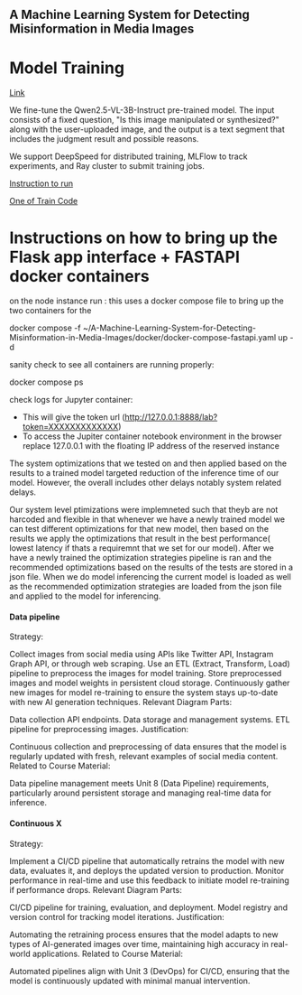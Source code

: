 
## A Machine Learning System for Detecting Misinformation in Media Images
# Model Training
[Link](https://github.com/Mypainismorethanyours/A-Machine-Learning-System-for-Detecting-Misinformation-in-Media-Images/tree/main/Finetune)

We fine-tune the Qwen2.5-VL-3B-Instruct pre-trained model. The input consists of a fixed question, "Is this image manipulated or synthesized?" along with the user-uploaded image, and the output is a text segment that includes the judgment result and possible reasons.

We support DeepSpeed for distributed training, MLFlow to track experiments, and Ray cluster to submit training jobs.

[Instruction to run](https://github.com/Mypainismorethanyours/A-Machine-Learning-System-for-Detecting-Misinformation-in-Media-Images/blob/main/Finetune/docker/README.md)

[One of Train Code](https://github.com/Mypainismorethanyours/A-Machine-Learning-System-for-Detecting-Misinformation-in-Media-Images/blob/main/Finetune/train_single_GPU_LoRA_Sample.py)


# Instructions on how to bring up the Flask app interface + FASTAPI docker containers 

on the node instance run : this uses a docker compose file to bring up the two containers for the

docker compose -f ~/A-Machine-Learning-System-for-Detecting-Misinformation-in-Media-Images/docker/docker-compose-fastapi.yaml up -d


sanity check to see all containers are running properly: 

docker compose ps

check logs for Jupyter container:
- This will give the token url  (http://127.0.0.1:8888/lab?token=XXXXXXXXXXXXX)
- To  access the Jupiter container notebook environment in the browser replace 127.0.0.1 with the floating IP address of the reserved instance


The system optimizations that we tested on and then applied based on the results to a  trained model targeted reduction of the inference time of our model. However, the overall includes other delays notably system related delays.

Our system level ptimizations were implemneted such that theyb are not harcoded and flexible in that whenever we have a newly trained model we can test different optimizations for that new model, then based on the results we apply the optimizations that result in the best performance( lowest latency if thats a requiremnt that we set for our model). After we have a newly trained the optimization strategies pipeline is ran and the recommended optimizations based on the results of the tests are stored in a json file. When we do model inferencing the current model is loaded as well as the recommended optimization strategies are loaded from the json file and applied to the model for inferencing. 





#### Data pipeline

<!-- Make sure to clarify how you will satisfy the Unit 8 requirements,  and which 
optional "difficulty" points you are attempting. -->
Strategy:

Collect images from social media using APIs like Twitter API, Instagram Graph API, or through web scraping.
Use an ETL (Extract, Transform, Load) pipeline to preprocess the images for model training.
Store preprocessed images and model weights in persistent cloud storage.
Continuously gather new images for model re-training to ensure the system stays up-to-date with new AI generation techniques.
Relevant Diagram Parts:

Data collection API endpoints.
Data storage and management systems.
ETL pipeline for preprocessing images.
Justification:

Continuous collection and preprocessing of data ensures that the model is regularly updated with fresh, relevant examples of social media content.
Related to Course Material:

Data pipeline management meets Unit 8 (Data Pipeline) requirements, particularly around persistent storage and managing real-time data for inference.

#### Continuous X

<!-- Make sure to clarify how you will satisfy the Unit 3 requirements,  and which 
optional "difficulty" points you are attempting. -->
Strategy:

Implement a CI/CD pipeline that automatically retrains the model with new data, evaluates it, and deploys the updated version to production.
Monitor performance in real-time and use this feedback to initiate model re-training if performance drops.
Relevant Diagram Parts:

CI/CD pipeline for training, evaluation, and deployment.
Model registry and version control for tracking model iterations.
Justification:

Automating the retraining process ensures that the model adapts to new types of AI-generated images over time, maintaining high accuracy in real-world applications.
Related to Course Material:

Automated pipelines align with Unit 3 (DevOps) for CI/CD, ensuring that the model is continuously updated with minimal manual intervention.


